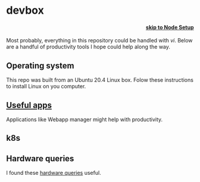 # devbox 
#### <div style="text-align: right"> <a href="../node-setup/node-setup.md"><b>skip to Node Setup</b></a> <br/></div>

Most probably, everything in this repository could be handled with *vi*. Below are a handful of productivity tools I hope could help along the way.

## Operating system
This repo was built from an Ubuntu 20.4 Linux box. Folow these instructions to install Linux on you computer.

## [Useful apps](/docs/devbox/apps.md)
Applications like Webapp manager might help with productivity.

## k8s

## Hardware queries
I found these [hardware queries](/docs/devbox/hardware.md) useful.

